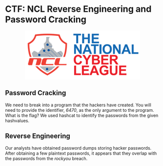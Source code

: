 # CTF: NCL Reverse Engineering and Password Cracking
<p align="center">
  <img src="NCL.png" />
</p>

## Password Cracking

We need to break into a program that the hackers have created. You will need to provide the identifier, *6470*, as the only argument to the program.
What is the flag?
We used hashcat to identify the passwords from the given hashvalues. 

## Reverse Engineering

Our analysts have obtained password dumps storing hacker passwords. After obtaining a few plaintext passwords, it appears that they overlap with the passwords from the *rockyou* breach.
